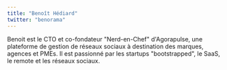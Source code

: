```yaml
---
title: "Benoît Hédiard"
twitter: "benorama"
---
```


Benoit est le CTO et co-fondateur "Nerd-en-Chef" d'Agorapulse, une plateforme de gestion de réseaux sociaux à destination des marques, agences et PMEs.
Il est passionné par les startups "bootstrapped", le SaaS, le remote et les réseaux sociaux.
